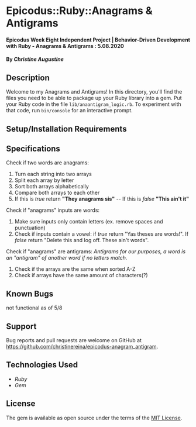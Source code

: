 # Epicodus::Ruby::Anagrams & Antigrams

#### Epicodus Week Eight Independent Project | Behavior-Driven Development with Ruby - Anagrams & Antigrams : 5.08.2020

#### By _**Christine Augustine**_

## Description

Welcome to my Anagrams and Antigrams! In this directory, you'll find the files you need to be able to package up your Ruby library into a gem. Put your Ruby code in the file `lib/anaantigram_logic.rb`. To experiment with that code, run `bin/console` for an interactive prompt.

## Setup/Installation Requirements

<!-- Add this line to your application's Gemfile:

```ruby
gem 'example-ruby-gem'
```

And then execute:

    $ bundle

Or install it yourself as:

    $ gem install example-ruby-gem -->

## Specifications

Check if two words are anagrams:
1. Turn each string into two arrays
2. Split each array by letter
3. Sort both arrays alphabetically
5. Compare both arrays to each other
6. If this is *true* return **"They anagrams sis"** -- If this is *false* **"This ain't it"**

Check if "anagrams" inputs are words:
1. Make sure inputs only contain letters (ex. remove spaces and punctuation)
2. Check if inputs contain a vowel: if *true* return "Yas theses are words!". If *false* return "Delete this and log off. These ain't words".

Check if "anagrams" are antigrams:
*Antigrams for our purposes, a word is an "antigram" of another word if no letters match.*
1. Check if the arrays are the same when sorted A-Z 
2. Check if arrays have the same amount of characters(?)

## Known Bugs

not functional as of 5/8

## Support 

Bug reports and pull requests are welcome on GitHub at https://github.com/christinereina/epicodus-anagram_antigram.

## Technologies Used

* _Ruby_
* _Gem_

## License

The gem is available as open source under the terms of the [MIT License](http://opensource.org/licenses/MIT).